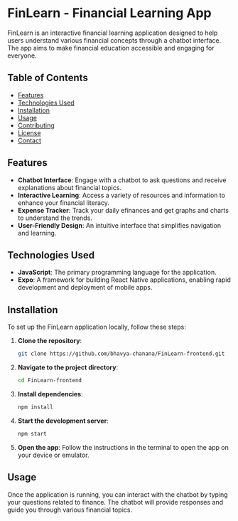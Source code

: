 # FinLearn - Financial Learning App

FinLearn is an interactive financial learning application designed to help users understand various financial concepts through a chatbot interface. The app aims to make financial education accessible and engaging for everyone.

## Table of Contents

- [Features](#features)
- [Technologies Used](#technologies-used)
- [Installation](#installation)
- [Usage](#usage)
- [Contributing](#contributing)
- [License](#license)
- [Contact](#contact)

## Features

- **Chatbot Interface**: Engage with a chatbot to ask questions and receive explanations about financial topics.
- **Interactive Learning**: Access a variety of resources and information to enhance your financial literacy.
- **Expense Tracker**: Track your daily efinances and get graphs and charts to understand the trends. 
- **User-Friendly Design**: An intuitive interface that simplifies navigation and learning.

## Technologies Used

- **JavaScript**: The primary programming language for the application.
- **Expo**: A framework for building React Native applications, enabling rapid development and deployment of mobile apps.

## Installation

To set up the FinLearn application locally, follow these steps:

1. **Clone the repository**:
   ```bash
   git clone https://github.com/bhavya-chanana/FinLearn-frontend.git

2. **Navigate to the project directory**:
   ```bash
   cd FinLearn-frontend

3. **Install dependencies**:
   ```bash
   npm install

4. **Start the development server**:
   ```bash
   npm start

5. **Open the app**: Follow the instructions in the terminal to open the app on your device or emulator.

## Usage
Once the application is running, you can interact with the chatbot by typing your questions related to finance. The chatbot will provide responses and guide you through various financial topics.
